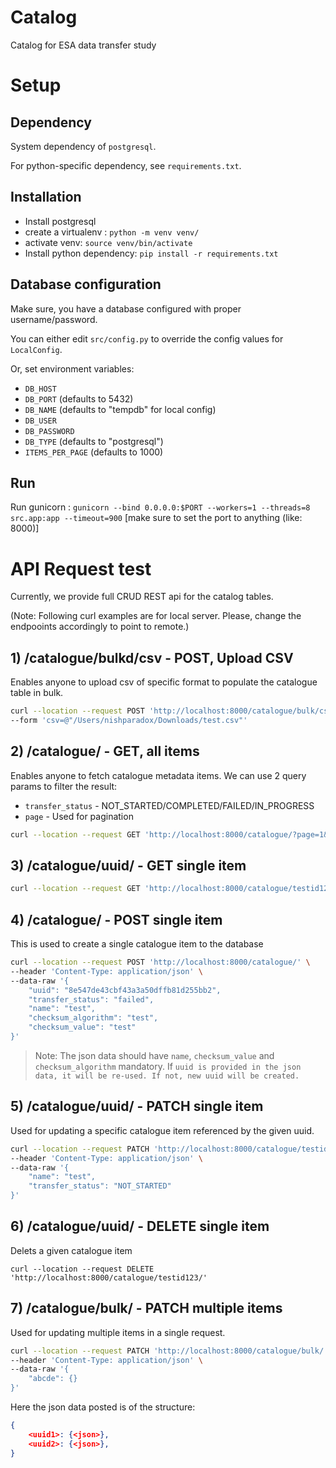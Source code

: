 # Catalog
Catalog for ESA data transfer study


# Setup

## Dependency

System dependency of `postgresql`.

For python-specific dependency, see `requirements.txt`.

## Installation

- Install postgresql
- create a virtualenv : `python -m venv venv/`
- activate venv: `source venv/bin/activate`
- Install python dependency: `pip install -r requirements.txt`

## Database configuration

Make sure, you have a database configured with proper username/password.

You can either edit `src/config.py` to override the config values for `LocalConfig`.

Or, set environment variables:
- `DB_HOST`
- `DB_PORT` (defaults to 5432)
- `DB_NAME` (defaults to "tempdb" for local config)
- `DB_USER`
- `DB_PASSWORD`
- `DB_TYPE` (defaults to "postgresql")
- `ITEMS_PER_PAGE` (defaults to 1000)

## Run

Run gunicorn : `gunicorn --bind 0.0.0.0:$PORT --workers=1 --threads=8 src.app:app --timeout=900`
[make sure to set the port to anything (like: 8000)]

# API Request test

Currently, we provide full CRUD REST api for the catalog tables.

(Note: Following curl examples are for local server. Please, change the endpooints accordingly to point to remote.)

## 1) /catalogue/bulkd/csv - POST, Upload CSV

Enables anyone to upload csv of specific format to populate the catalogue table in bulk.

```bash
curl --location --request POST 'http://localhost:8000/catalogue/bulk/csv/' \
--form 'csv=@"/Users/nishparadox/Downloads/test.csv"'
```

## 2) /catalogue/ - GET, all items

Enables anyone to fetch catalogue metadata items. We can use 2 query params to filter the result:
- `transfer_status` - NOT_STARTED/COMPLETED/FAILED/IN_PROGRESS
- `page` - Used for pagination


```bash
curl --location --request GET 'http://localhost:8000/catalogue/?page=1&transfer_status=NOT_STARTED'
```

## 3)  /catalogue/uuid/ - GET single item

```bash
curl --location --request GET 'http://localhost:8000/catalogue/testid123/'
```

## 4) /catalogue/ - POST single item

This  is used to create a single catalogue item to the database

```bash
curl --location --request POST 'http://localhost:8000/catalogue/' \
--header 'Content-Type: application/json' \
--data-raw '{
    "uuid": "8e547de43cbf43a3a50dffb81d255bb2",
    "transfer_status": "failed",
    "name": "test",
    "checksum_algorithm": "test",
    "checksum_value": "test"
}'
```

> Note: The json data should have `name`, `checksum_value` and `checksum_algorithm` mandatory. If `uuid is provided in the json data, it will be re-used. If not, new uuid will be created.`

## 5) /catalogue/uuid/ - PATCH single item

Used for updating a specific catalogue item referenced by the given uuid.

```bash
curl --location --request PATCH 'http://localhost:8000/catalogue/testid123/' \
--header 'Content-Type: application/json' \
--data-raw '{
    "name": "test",
    "transfer_status": "NOT_STARTED"
}'
```

## 6) /catalogue/uuid/ - DELETE single item

Delets a given catalogue item

```
curl --location --request DELETE 'http://localhost:8000/catalogue/testid123/'
```


## 7) /catalogue/bulk/ - PATCH multiple items

Used for updating multiple items in a single request.

```bash
curl --location --request PATCH 'http://localhost:8000/catalogue/bulk/' \
--header 'Content-Type: application/json' \
--data-raw '{
    "abcde": {}
}'
```

Here the json data posted is of the structure:
```json
{
    <uuid1>: {<json>},
    <uuid2>: {<json>},
}
```
